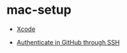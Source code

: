 # mac-setup

- [Xcode](https://developer.apple.com/xcode/)

- [Authenticate in GitHub through SSH](https://www.notion.so/beresheet/Laptop-Set-Up-244c99dee4d44fdfb7cda7b99dd2bcf8#21f22f330d1a4e208c00ccd2e9c55e08) 
